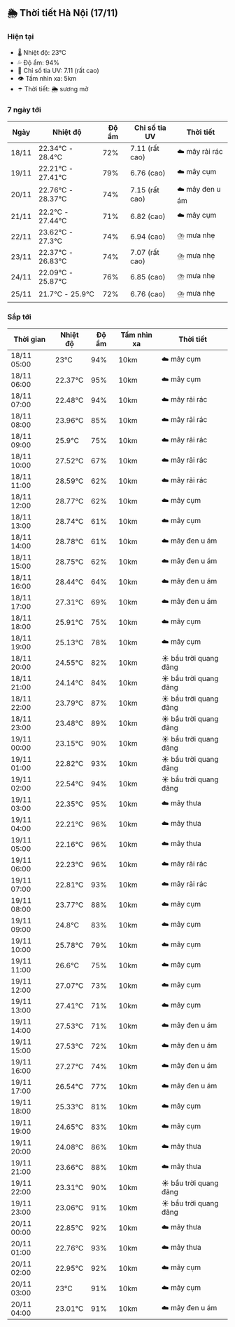 ## 🌦️ Thời tiết Hà Nội (17/11)

### Hiện tại

- 🌡️ Nhiệt độ: 23℃
- 💦 Độ ẩm: 94%
- 🌟 Chỉ số tia UV: 7.11 (rất cao)
- 👁️ Tầm nhìn xa: 5km
- ☂️ Thời tiết: 🌦️ sương mờ

### 7 ngày tới

| Ngày | Nhiệt độ | Độ ẩm | Chỉ số tia UV | Thời tiết |
| --- | --- | --- | --- | --- |
| 18/11 | 22.34℃ - 28.4℃ | 72% | 7.11 (rất cao) | ☁️ mây rải rác |
| 19/11 | 22.21℃ - 27.41℃ | 79% | 6.76 (cao) | ☁️ mây cụm |
| 20/11 | 22.76℃ - 28.37℃ | 74% | 7.15 (rất cao) | ☁️ mây đen u ám |
| 21/11 | 22.2℃ - 27.44℃ | 71% | 6.82 (cao) | ☁️ mây cụm |
| 22/11 | 23.62℃ - 27.3℃ | 74% | 6.94 (cao) | ⛈️ mưa nhẹ |
| 23/11 | 22.37℃ - 26.83℃ | 74% | 7.07 (rất cao) | ⛈️ mưa nhẹ |
| 24/11 | 22.09℃ - 25.87℃ | 76% | 6.85 (cao) | ⛈️ mưa nhẹ |
| 25/11 | 21.7℃ - 25.9℃ | 72% | 6.76 (cao) | ⛈️ mưa nhẹ |

### Sắp tới

| Thời gian | Nhiệt độ | Độ ẩm | Tầm nhìn xa | Thời tiết |
| --- | --- | --- | --- | --- |
| 18/11 05:00 | 23℃ | 94% | 10km | ☁️ mây cụm |
| 18/11 06:00 | 22.37℃ | 95% | 10km | ☁️ mây cụm |
| 18/11 07:00 | 22.48℃ | 94% | 10km | ☁️ mây rải rác |
| 18/11 08:00 | 23.96℃ | 85% | 10km | ☁️ mây rải rác |
| 18/11 09:00 | 25.9℃ | 75% | 10km | ☁️ mây rải rác |
| 18/11 10:00 | 27.52℃ | 67% | 10km | ☁️ mây rải rác |
| 18/11 11:00 | 28.59℃ | 62% | 10km | ☁️ mây rải rác |
| 18/11 12:00 | 28.77℃ | 62% | 10km | ☁️ mây cụm |
| 18/11 13:00 | 28.74℃ | 61% | 10km | ☁️ mây cụm |
| 18/11 14:00 | 28.78℃ | 61% | 10km | ☁️ mây đen u ám |
| 18/11 15:00 | 28.75℃ | 62% | 10km | ☁️ mây đen u ám |
| 18/11 16:00 | 28.44℃ | 64% | 10km | ☁️ mây đen u ám |
| 18/11 17:00 | 27.31℃ | 69% | 10km | ☁️ mây đen u ám |
| 18/11 18:00 | 25.91℃ | 75% | 10km | ☁️ mây cụm |
| 18/11 19:00 | 25.13℃ | 78% | 10km | ☁️ mây cụm |
| 18/11 20:00 | 24.55℃ | 82% | 10km | ☀️ bầu trời quang đãng |
| 18/11 21:00 | 24.14℃ | 84% | 10km | ☀️ bầu trời quang đãng |
| 18/11 22:00 | 23.79℃ | 87% | 10km | ☀️ bầu trời quang đãng |
| 18/11 23:00 | 23.48℃ | 89% | 10km | ☀️ bầu trời quang đãng |
| 19/11 00:00 | 23.15℃ | 90% | 10km | ☀️ bầu trời quang đãng |
| 19/11 01:00 | 22.82℃ | 93% | 10km | ☀️ bầu trời quang đãng |
| 19/11 02:00 | 22.54℃ | 94% | 10km | ☀️ bầu trời quang đãng |
| 19/11 03:00 | 22.35℃ | 95% | 10km | ☁️ mây thưa |
| 19/11 04:00 | 22.21℃ | 96% | 10km | ☁️ mây thưa |
| 19/11 05:00 | 22.16℃ | 96% | 10km | ☁️ mây thưa |
| 19/11 06:00 | 22.23℃ | 96% | 10km | ☁️ mây rải rác |
| 19/11 07:00 | 22.81℃ | 93% | 10km | ☁️ mây rải rác |
| 19/11 08:00 | 23.77℃ | 88% | 10km | ☁️ mây cụm |
| 19/11 09:00 | 24.8℃ | 83% | 10km | ☁️ mây cụm |
| 19/11 10:00 | 25.78℃ | 79% | 10km | ☁️ mây cụm |
| 19/11 11:00 | 26.6℃ | 75% | 10km | ☁️ mây cụm |
| 19/11 12:00 | 27.07℃ | 73% | 10km | ☁️ mây cụm |
| 19/11 13:00 | 27.41℃ | 71% | 10km | ☁️ mây cụm |
| 19/11 14:00 | 27.53℃ | 71% | 10km | ☁️ mây đen u ám |
| 19/11 15:00 | 27.53℃ | 72% | 10km | ☁️ mây đen u ám |
| 19/11 16:00 | 27.27℃ | 74% | 10km | ☁️ mây đen u ám |
| 19/11 17:00 | 26.54℃ | 77% | 10km | ☁️ mây đen u ám |
| 19/11 18:00 | 25.33℃ | 81% | 10km | ☁️ mây cụm |
| 19/11 19:00 | 24.65℃ | 83% | 10km | ☁️ mây cụm |
| 19/11 20:00 | 24.08℃ | 86% | 10km | ☁️ mây thưa |
| 19/11 21:00 | 23.66℃ | 88% | 10km | ☁️ mây thưa |
| 19/11 22:00 | 23.31℃ | 90% | 10km | ☀️ bầu trời quang đãng |
| 19/11 23:00 | 23.06℃ | 91% | 10km | ☀️ bầu trời quang đãng |
| 20/11 00:00 | 22.85℃ | 92% | 10km | ☁️ mây thưa |
| 20/11 01:00 | 22.76℃ | 93% | 10km | ☁️ mây thưa |
| 20/11 02:00 | 22.95℃ | 92% | 10km | ☁️ mây cụm |
| 20/11 03:00 | 23℃ | 91% | 10km | ☁️ mây cụm |
| 20/11 04:00 | 23.01℃ | 91% | 10km | ☁️ mây đen u ám |
